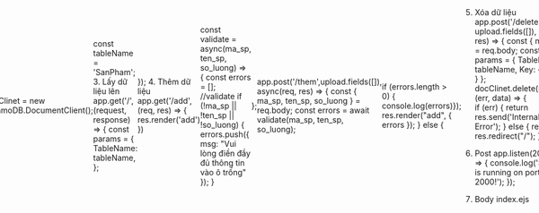 1. download libraries
npm i express nodemon ejs multel aws-sdk
<link rel="stylesheet" href="https://cdn.jsdelivr.net/npm/bootstrap@4.0.0/dist/css/bootstrap.min.css" integrity="sha384-Gn5384xqQ1aoWXA+058RXPxPg6fy4IWvTNh0E263XmFcJlSAwiGgFAW/dAiS6JXm" crossorigin="anonymous">

2. init app
const express = require('express');
const app = express();
const multer = require('multer');
const upload = multer();

app.use(express.json({ extended: false }));
app.use(express.static('./views'));
app.set('view engine', 'ejs');
app.set('views', './views');

//config aws dynamodb
const AWS = require('aws-sdk');
const config = new AWS.Config({
    accessKeyId: 'AKIAQEPX75ALKG3AV2VJ',
    secretAccessKey: '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',
    region: 'us-west-1'
});
AWS.config = config;

const docClinet = new AWS.DynamoDB.DocumentClient();

const tableName = 'SanPham';
3. Lấy dữ liệu lên 
app.get('/', (request, response) => {
    const params = {
        TableName: tableName,
    };

    docClinet.scan(params, (err, data) => {
        if (err) {
            response.send('Internal Server Error');
        } else {
            return response.render('index', { sanPhams: data.Items.sort((a, b) => a.ma_sp - b.ma_sp) });
        }
    });
});
4. Thêm dữ liệu
app.get('/add', (req, res) => {
    res.render('add')
})

const validate = async(ma_sp, ten_sp, so_luong) => {
    const errors = [];
    //validate
    if (!ma_sp || !ten_sp || !so_luong) {
      errors.push({ msg: "Vui lòng điền đầy đủ thông tin vào ô trống" });
    }

    if (await isIdExists(ma_sp)) {
        errors.push({ msg: "trùng mã"});
    }

  
    if (parseInt(ma_sp) < 0) {
      errors.push({ msg: "Vui lòng nhập mã sản phẩm > 0" });
    }
  
    
    if (parseInt(so_luong) < 0) {
      errors.push({ msg: "Vui lòng nhập số lượng > 0" });
    }
  
    // if (!isbn.match("[0-9]{3}-[0-9]{3}-[0-9]{3}")) {
    //   errors.push({ msg: "isbn eror. ex: 111-222-333" });
    // }
    return errors;
  };
  
app.post('/them',upload.fields([]), async(req, res) => {
    const { ma_sp, ten_sp, so_luong } = req.body;
    const errors = await validate(ma_sp, ten_sp, so_luong);

  if (errors.length > 0) {
    console.log(errors)
    res.render("add", { errors });
  } else {

    const params = {
        TableName: tableName,
        Item: {
            ma_sp,
            ten_sp,
            so_luong,
        },
    };
    docClinet.put(params, (err, data) => {  
        if (err) {
            console.log(err);
        } else {
            return res.redirect("/");
        }
    })
    }   
});

5. Xóa dữ liệu
app.post('/delete', upload.fields([]), (req, res) => {
    const { ma_sp } = req.body;
    const params = {
        TableName: tableName,
        Key: {
            ma_sp
        }
    };
docClinet.delete(params, (err, data) => {  
    if (err) {
        return res.send('Internal Server Error');
    } else {
        return res.redirect("/");
    }
})
});
6. Post 
app.listen(2000, () => {
    console.log('Server is running on port 2000!');
});

7. Body index.ejs
<header class="card-header font-weight-bold text-danger">Nhà xuất bản XYZ</header>
    <div class="content flex-lg-row mt-lg-5" style="width: 100vw; height: 100vh;">
        <a href="/add" class="btn btn-link">Thêm sản phẩm</a>
        <h1 class="text-center">Danh sách sản phẩm</h1>
        <table class="table table-striped">
            <tr>
                <th>Ma SP</th>
                <th>Ten SP</th>
                <th>So Luong</th>
                <th>Hanh Dong</th>
            </tr>
            <% for (let i = 0; i< sanPhams.length; i++) { %>
                <tr>
                    <td>
                        <%=sanPhams[i].ma_sp%>
                    </td>
                    <td>
                        <%=sanPhams[i].ten_sp%>
                    </td>
                    <td>
                        <%=sanPhams[i].so_luong%>
                    </td>
                    <td>
                        <form action="/delete" method="POST" enctype="multipart/form-data">
                            <input type="hidden" name="ma_sp" value="<%=sanPhams[i]["ma_sp"]%>" />
                            <input class="btn btn-primary" type="submit" value="Xóa" />
                        </form>
                    </td>
                </tr>
                <% } %>
        </table>
    </div>
8. add.ejs
<style>
        body {
            width: 99vw;
            height: 99vh;
            display: flex;
            justify-content: center;
            align-items: center;
        }
        
        form {
            width: 50%;
            border: 1px solid gray;
            border-radius: 5px;
            padding: 30px;
        }
        
        .btn-primary {
            width: 100%;
        }
    </style>

   <form action="/them" method="POST" enctype="multipart/form-data">
        <h3 class="caption">Sản Phẩm</h3>
        <div class="form-group">
            <label for="">Mã sản phẩm</label>
            <input class="form-control" type="number" name="ma_sp">
        </div>
        <div class="form-group">
            <label for="">Tên sản phẩm</label>
            <input class="form-control" type="text" name="ten_sp">
        </div>
        <div class="form-group">
            <label for="">Số lượng</label>
            <input class="form-control" type="number" name="so_luong">
        </div>
        <% if(typeof errors !='undefined') 
        {%>
            <% for(let err of errors) 
                {%>
                    <h6 class="text-danger">
                        <%=err.msg%>
                    </h6>
                <%} 
            %>
        <%} 
    %>
        <div class="form-group">
            <label for=""></label>
            <input class="btn btn-primary" type="submit" value="Thêm sản phẩm">
        </div>
    </form>

